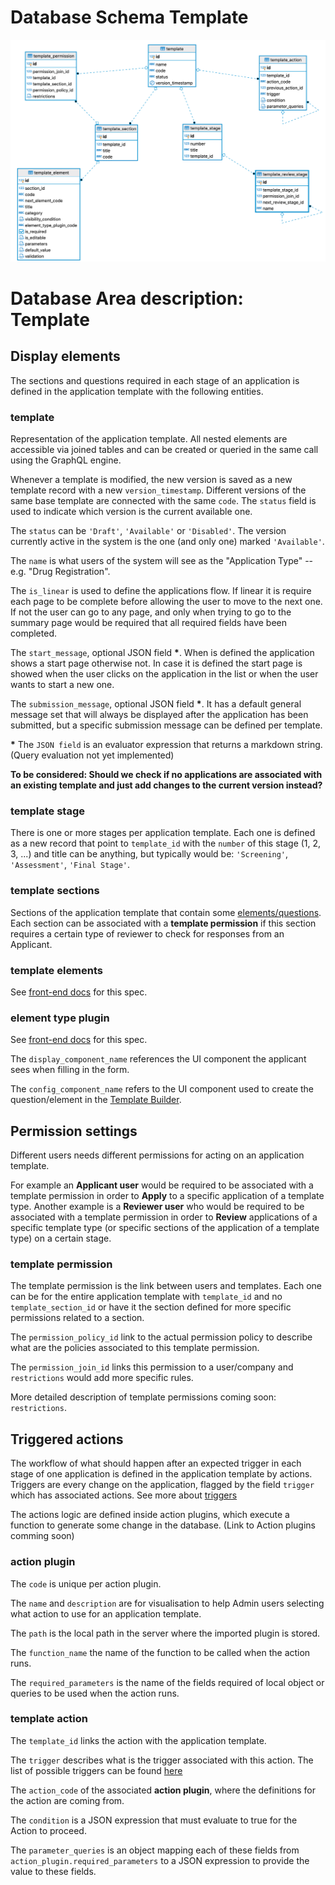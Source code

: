 # Database Schema Template

![Database Schema](images/database-schema-template.png)

# Database Area description: Template

## Display elements

The sections and questions required in each stage of an application is defined in the application template with the following entities.

### template

Representation of the application template. All nested elements are accessible via joined tables and can be created or queried in the same call using the GraphQL engine.

Whenever a template is modified, the new version is saved as a new template record with a new `version_timestamp`. Different versions of the same base template are connected with the same `code`. The `status` field is used to indicate which version is the current available one.

The `status` can be `'Draft'`, `'Available'` or `'Disabled'`. The version currently active in the system is the one (and only one) marked `'Available'`.

The `name` is what users of the system will see as the "Application Type" -- e.g. "Drug Registration".

The `is_linear` is used to define the applications flow. If linear it is require each page to be complete before allowing the user to move to the next one. If not the user can go to any page, and only when trying to go to the summary page would be required that all required fields have been completed.

The `start_message`, optional JSON field **\***. When is defined the application shows a start page otherwise not. In case it is defined the start page is showed when the user clicks on the application in the list or when the user wants to start a new one.

The `submission_message`, optional JSON field **\***. It has a default general message set that will always be displayed after the application has been submitted, but a specific submission message can be defined per template.

**\*** The `JSON field` is an evaluator expression that returns a markdown string. (Query evaluation not yet implemented)

**To be considered: Should we check if no applications are associated with an existing template and just add changes to the current version instead?**

### template stage

There is one or more stages per application template. Each one is defined as a new record that point to `template_id` with the `number` of this stage (1, 2, 3, ...) and title can be anything, but typically would be: `'Screening'`, `'Assessment'`, `'Final Stage'`.

### template sections

Sections of the application template that contain some [elements/questions](Elements-Questions.md). Each section can be associated with a **template permission** if this section requires a certain type of reviewer to check for responses from an Applicant.

### template elements

See [front-end docs](https://github.com/openmsupply/application-manager-web-app/wiki/Element-Type-Specs) for this spec.

### element type plugin

See [front-end docs](https://github.com/openmsupply/application-manager-web-app/wiki/Element-Type-Specs) for this spec.

The `display_component_name` references the UI component the applicant sees when filling in the form.

The `config_component_name` refers to the UI component used to create the question/element in the [Template Builder](Template-Builder.md).

## Permission settings

Different users needs different permissions for acting on an application template.

For example an **Applicant user** would be required to be associated with a template permission in order to **Apply** to a specific application of a template type. Another example is a **Reviewer user** who would be required to be associated with a template permission in order to **Review** applications of a specific template type (or specific sections of the application of a template type) on a certain stage.

### template permission

The template permission is the link between users and templates. Each one can be for the entire application template with `template_id` and no `template_section_id` or have it the section defined for more specific permissions related to a section.

The `permission_policy_id` link to the actual permission policy to describe what are the policies associated to this template permission.

The `permission_join_id` links this permission to a user/company and `restrictions` would add more specific rules.

More detailed description of template permissions coming soon: `restrictions`.

## Triggered actions

The workflow of what should happen after an expected trigger in each stage of one application is defined in the application template by actions. Triggers are every change on the application, flagged by the field `trigger` which has associated actions. See more about [triggers](Triggers-and-Actions.md)

The actions logic are defined inside action plugins, which execute a function to generate some change in the database. (Link to Action plugins comming soon)

### action plugin

The `code` is unique per action plugin.

The `name` and `description` are for visualisation to help Admin users selecting what action to use for an application template.

The `path` is the local path in the server where the imported plugin is stored.

The `function_name` the name of the function to be called when the action runs.

The `required_parameters` is the name of the fields required of local object or queries to be used when the action runs.

### template action

The `template_id` links the action with the application template.

The `trigger` describes what is the trigger associated with this action. The list of possible triggers can be found [here](Triggers-and-Actions.md)

The `action_code` of the associated **action plugin**, where the definitions for the action are coming from.

The `condition` is a JSON expression that must evaluate to true for the Action to proceed.

The `parameter_queries` is an object mapping each of these fields from `action_plugin.required_parameters` to a JSON expression to provide the value to these fields.
